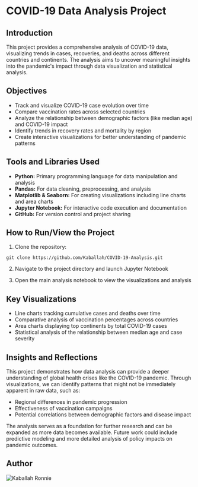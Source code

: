 # COVID-19 Data Analysis Project

## Introduction
This project provides a comprehensive analysis of COVID-19 data, visualizing trends in cases, recoveries, and deaths across different countries and continents. The analysis aims to uncover meaningful insights into the pandemic's impact through data visualization and statistical analysis.

## Objectives
- Track and visualize COVID-19 case evolution over time
- Compare vaccination rates across selected countries
- Analyze the relationship between demographic factors (like median age) and COVID-19 impact
- Identify trends in recovery rates and mortality by region
- Create interactive visualizations for better understanding of pandemic patterns

## Tools and Libraries Used
- **Python:** Primary programming language for data manipulation and analysis
- **Pandas:** For data cleaning, preprocessing, and analysis
- **Matplotlib & Seaborn:** For creating visualizations including line charts and area charts
- **Jupyter Notebook:** For interactive code execution and documentation
- **GitHub:** For version control and project sharing

## How to Run/View the Project
1. Clone the repository:
  ```
  git clone https://github.com/Kaballah/COVID-19-Analysis.git
  ```

2. Navigate to the project directory and launch Jupyter Notebook

3. Open the main analysis notebook to view the visualizations and analysis

## Key Visualizations
- Line charts tracking cumulative cases and deaths over time
- Comparative analysis of vaccination percentages across countries
- Area charts displaying top continents by total COVID-19 cases
- Statistical analysis of the relationship between median age and case severity

## Insights and Reflections
This project demonstrates how data analysis can provide a deeper understanding of global health crises like the COVID-19 pandemic. Through visualizations, we can identify patterns that might not be immediately apparent in raw data, such as:

- Regional differences in pandemic progression
- Effectiveness of vaccination campaigns
- Potential correlations between demographic factors and disease impact

The analysis serves as a foundation for further research and can be expanded as more data becomes available. Future work could include predictive modeling and more detailed analysis of policy impacts on pandemic outcomes.

## Author
![Kaballah Ronnie](https://github.com/Kaballah)
